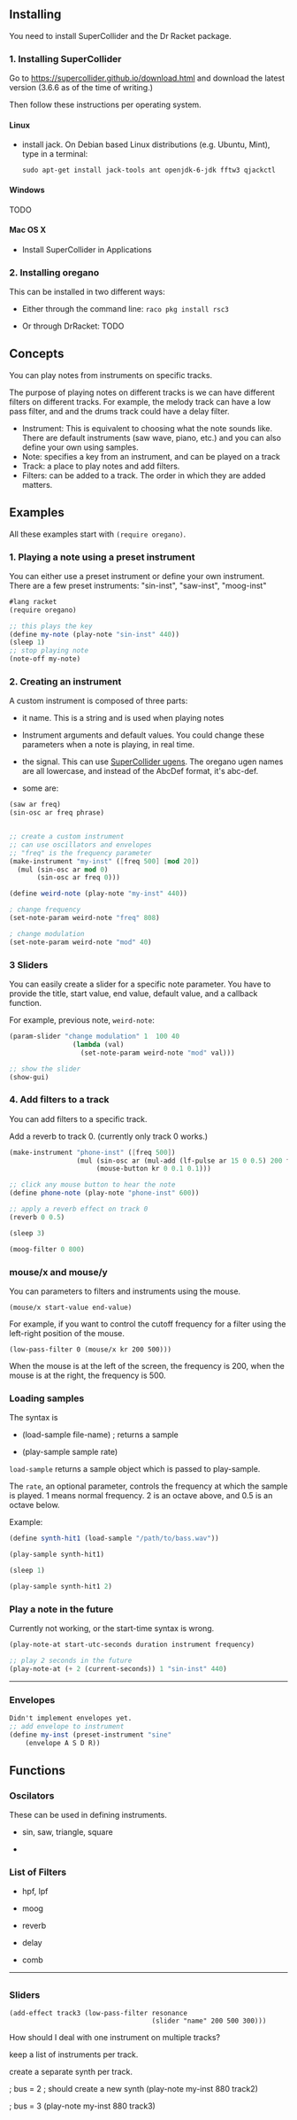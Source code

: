 
## Installing

You need to install SuperCollider and the Dr Racket package.

### 1. Installing SuperCollider

Go to https://supercollider.github.io/download.html and download the latest version (3.6.6 as of the time of writing.)

Then follow these instructions per operating system.

#### Linux

- install jack. On Debian based Linux distributions  (e.g. Ubuntu, Mint), type in a terminal:
   
    `sudo apt-get install jack-tools ant openjdk-6-jdk fftw3 qjackctl`

#### Windows

TODO

#### Mac OS X

- Install SuperCollider in Applications


### 2. Installing oregano

This can be installed in two different ways:
- Either through the command line: `raco pkg install rsc3`

- Or through DrRacket: TODO



## Concepts

You can play notes from instruments on specific tracks.

The purpose of playing notes on different tracks is we can have different filters on different tracks. For example, the melody track can have a low pass filter, and and the drums track could have a delay filter.


- Instrument: This is equivalent to choosing what the note sounds like. There are default instruments (saw wave, piano, etc.) and you can also define your own using samples.
- Note: specifies a key from an instrument, and can be played on a track
- Track: a place to play notes and add filters.
- Filters: can be added to a track. The order in which they are added matters.


## Examples

All these examples start with `(require oregano)`.

### 1. Playing a note using a preset instrument

You can either use a preset instrument or define your own instrument. There are a few preset instruments: "sin-inst", "saw-inst", "moog-inst"

```scheme
#lang racket
(require oregano)

;; this plays the key 
(define my-note (play-note "sin-inst" 440))
(sleep 1)
;; stop playing note
(note-off my-note)
```
<!--
Or you can create a note object then play it.

```scheme

(define my-note2 (make-note "sin-inst" 880))

(note-on my-note2)
(sleep 1)
(note-off my-note2)
```
-->

### 2. Creating an instrument
 A custom instrument is composed of three parts:
- it name. This is a string and is used when playing notes
- Instrument arguments and default values. You could change these parameters when a note is playing, in real time.
- the signal. This can use [SuperCollider ugens](http://doc.sccode.org/Browse.html#UGens). The oregano ugen names are all lowercase, and instead of the AbcDef format, it's abc-def.

- some are:

```scheme
(saw ar freq)
(sin-osc ar freq phrase)
```

```scheme

;; create a custom instrument
;; can use oscillators and envelopes
;; "freq" is the frequency parameter
(make-instrument "my-inst" ([freq 500] [mod 20])
  (mul (sin-osc ar mod 0)
       (sin-osc ar freq 0)))

(define weird-note (play-note "my-inst" 440))

; change frequency
(set-note-param weird-note "freq" 808)

; change modulation
(set-note-param weird-note "mod" 40)

```


### 3 Sliders


You can easily create a slider for a specific note parameter. You have to provide the title, start value, end value, default value, and a callback function.

For example, previous note, `weird-note`:

```scheme
(param-slider "change modulation" 1  100 40
                (lambda (val)
                  (set-note-param weird-note "mod" val)))

;; show the slider
(show-gui)
```



### 4. Add filters to a track

You can add filters to a specific track.

Add a reverb to track 0. (currently only track 0 works.)

```scheme
(make-instrument "phone-inst" ([freq 500])
                 (mul (sin-osc ar (mul-add (lf-pulse ar 15 0 0.5) 200 freq) 0)
                      (mouse-button kr 0 0.1 0.1)))

;; click any mouse button to hear the note
(define phone-note (play-note "phone-inst" 600))

;; apply a reverb effect on track 0
(reverb 0 0.5)

(sleep 3)

(moog-filter 0 800)

```


### mouse/x and mouse/y

You can parameters to filters and instruments using the mouse.

    (mouse/x start-value end-value)

For example, if you want to control the cutoff frequency for a filter using the left-right position of the mouse.

    (low-pass-filter 0 (mouse/x kr 200 500)))

When the mouse is at the left of the screen, the frequency is 200, when the mouse is at the right, the frequency is 500.



### Loading samples

The syntax is

* (load-sample file-name) ; returns a sample

* (play-sample sample rate)

`load-sample` returns a sample object which is passed to play-sample.

The `rate`, an optional parameter, controls the frequency at which the sample is played. 1 means normal frequency. 2 is an octave above, and 0.5 is an octave below.

Example:

```scheme
(define synth-hit1 (load-sample "/path/to/bass.wav"))

(play-sample synth-hit1)

(sleep 1)

(play-sample synth-hit1 2)
```

### Play a note in the future

Currently not working, or the start-time syntax is wrong.

```scheme
(play-note-at start-utc-seconds duration instrument frequency)

;; play 2 seconds in the future
(play-note-at (+ 2 (current-seconds)) 1 "sin-inst" 440)
```


---
### Envelopes

```scheme
Didn't implement envelopes yet.
;; add envelope to instrument
(define my-inst (preset-instrument "sine"
    (envelope A S D R))
```



## Functions

### Oscilators

These can be used in defining instruments.

- sin, saw, triangle, square

- 


### List of Filters

- hpf, lpf

- moog

- reverb

- delay

- comb




---


##


### Sliders

    (add-effect track3 (low-pass-filter resonance 
                                        (slider "name" 200 500 300)))


How should I deal with one instrument on multiple tracks?

keep a list of instruments per track.

create a separate synth per track.

; bus = 2
; should create a new synth
(play-note my-inst 880 track2)


; bus = 3
(play-note my-inst 880 track3)









